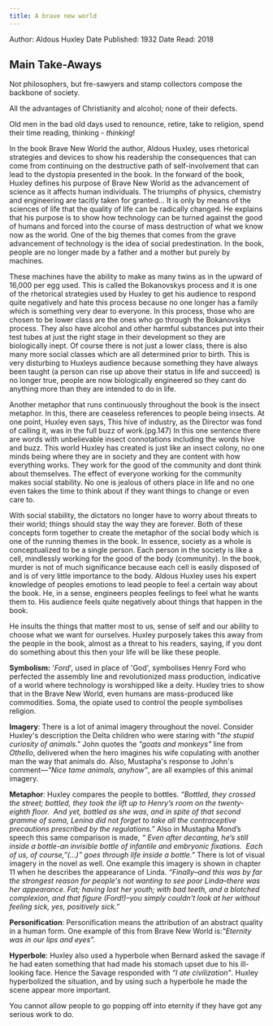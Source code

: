 ```yaml
---
title: A brave new world
---
```


Author: Aldous Huxley
Date Published: 1932
Date Read: 2018

## Main Take-Aways

Not philosophers, but fre-sawyers and stamp collectors compose the backbone of society.

All the advantages of Christianity and alcohol; none of their defects.

Old men in the bad old days used to renounce, retire, take to religion, spend their time reading, thinking - *thinking*!

In the book Brave New World the author, Aldous Huxley, uses rhetorical strategies and devices to show his readership the consequences that can come from continuing on the destructive path of self-involvement that can lead to the dystopia presented in the book. In the forward of the book, Huxley defines his purpose of Brave New World as the advancement of science as it affects human individuals. The triumphs of physics, chemistry and engineering are tacitly taken for granted... It is only by means of the sciences of life that the quality of life can be radically changed. He explains that his purpose is to show how technology can be turned against the good of humans and forced into the course of mass destruction of what we know now as the world. One of the big themes that comes from the grave advancement of technology is the idea of social predestination. In the book, people are no longer made by a father and a mother but purely by machines.

These machines have the ability to make as many twins as in the upward of 16,000 per egg used. This is called the Bokanovskys process and it is one of the rhetorical strategies used by Huxley to get his audience to respond quite negatively and hate this process because no one longer has a family which is something very dear to everyone. In this process, those who are chosen to be lower class are the ones who go through the Bokanovskys process. They also have alcohol and other harmful substances put into their test tubes at just the right stage in their development so they are biologically inept. Of course there is not just a lower class, there is also many more social classes which are all determined prior to birth. This is very disturbing to Huxleys audience because something they have always been taught (a person can rise up above their status in life and succeed) is no longer true, people are now biologically engineered so they cant do anything more than they are intended to do in life.

Another metaphor that runs continuously throughout the book is the insect metaphor. In this, there are ceaseless references to people being insects. At one point, Huxley even says, This hive of industry, as the Director was fond of calling it, was in the full buzz of work.(pg.147) In this one sentence there are words with unbelievable insect connotations including the words hive and buzz. This world Huxley has created is just like an insect colony, no one minds being where they are in society and they are content with how everything works. They work for the good of the community and dont think about themselves. The effect of everyone working for the community makes social stability. No one is jealous of others place in life and no one even takes the time to think about if they want things to change or even care to.

With social stability, the dictators no longer have to worry about threats to their world; things should stay the way they are forever. Both of these concepts form together to create the metaphor of the social body which is one of the running themes in the book. In essence, society as a whole is conceptualized to be a single person. Each person in the society is like a cell, mindlessly working for the good of the body (community). In the book, murder is not of much significance because each cell is easily disposed of and is of very little importance to the body. Aldous Huxley uses his expert knowledge of peoples emotions to lead people to feel a certain way about the book. He, in a sense, engineers peoples feelings to feel what he wants them to. His audience feels quite negatively about things that happen in the book.

He insults the things that matter most to us, sense of self and our ability to choose what we want for ourselves. Huxley purposely takes this away from the people in the book, almost as a threat to his readers, saying, if you dont do something about this then your life will be like these people.

**Symbolism:** '*Ford*', used in place of 'God', symbolises Henry Ford who perfected the assembly line and revolutionized mass production, indicative of a world where technology is worshipped like a deity. Huxley tries to show that in the Brave New World, even humans are mass-produced like commodities. Soma, the opiate used to control the people symbolises religion.

**Imagery**: There is a lot of animal imagery throughout the novel. Consider Huxley's description the Delta children who were staring with "*the stupid curiosity of animals."* John quotes the *"goats and monkeys"* line from *Othello*, delivered when the hero imagines his wife copulating with another man the way that animals do. Also, Mustapha's response to John's comment—*"Nice tame animals, anyhow"*, are all examples of this animal imagery.

**Metaphor**: Huxley compares the people to bottles.  *“Bottled, they crossed the street; bottled, they took the lift up to Henry’s room on the twenty- eighth floor.  And yet, bottled as she was, and in spite of that second gramme of soma, Lenina did not forget to take all the contraceptive precautions prescribed by the regulations.”* Also in Mustapha Mond’s speech this same comparison is made, *“ Even after decanting, he’s still inside a bottle-an invisible bottle of infantile and embryonic fixations.  Each of us, of course,”(…)” goes through life inside a bottle.”* There is lot of visual imagery in the novel as well. One example this imagery is shown in chapter 11 when he describes the appearance of Linda. *“Finally–and this was by far the strongest reason for people's not wanting to see poor Linda–there was her appearance. Fat; having lost her youth; with bad teeth, and a blotched complexion, and that figure (Ford!)–you simply couldn't look at her without feeling sick, yes, positively sick.”*

**Personification**: Personification means the attribution of an abstract quality in a human form. One example of this from Brave New World is:*“Eternity was in our lips and eyes”.*

**Hyperbole**: Huxley also used a hyperbole when Bernard asked the savage if he had eaten something that had made his stomach upset due to his ill-looking face. Hence the Savage responded with *“I ate civilization”*. Huxley hyperbolized the situation, and by using such a hyperbole he made the scene appear more important.

You cannot allow people to go popping off into eternity if they have got any serious work to do.

